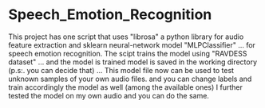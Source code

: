 # Speech_Emotion_Recognition

This project has one script that uses "librosa" a python library for audio feature extraction and sklearn neural-network model "MLPClassifier" ... for speech emotion recognition.
The scipt trains the model using "RAVDESS dataset" ... and the model is trained model is saved in the working directory (p.s:. you can decide that) ... This model file now can be used to test unknown samples of your own audio files. and you can change labels and train accordingly the model as well (among the available ones)
I further tested the model on my own audio and you can do the same.
